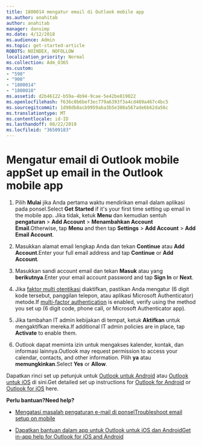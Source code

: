 ```yaml
---
title: 1800014 mengatur email di Outlook mobile app
ms.author: anahitab
author: anahitab
manager: dansimp
ms.date: 4/12/2018
ms.audience: Admin
ms.topic: get-started-article
ROBOTS: NOINDEX, NOFOLLOW
localization_priority: Normal
ms.collection: Adm_O365
ms.custom:
- "598"
- "900"
- "1800014"
- "1800018"
ms.assetid: d2b46122-b59a-4b94-9cae-5e42be819022
ms.openlocfilehash: f636c0b6bef3ec779a6393f3a4cd489a467c4bc5
ms.sourcegitcommit: 1d98db8acb9959aba3b5e308a567ade6b62da56c
ms.translationtype: MT
ms.contentlocale: id-ID
ms.lasthandoff: 08/22/2019
ms.locfileid: "36509183"
---
```

# <a name="set-up-email-in-the-outlook-mobile-app"></a><span data-ttu-id="498d9-102">Mengatur email di Outlook mobile app</span><span class="sxs-lookup"><span data-stu-id="498d9-102">Set up email in the Outlook mobile app</span></span>

1. <span data-ttu-id="498d9-103">Pilih **Mulai** jika Anda pertama waktu mendirikan email dalam aplikasi pada ponsel.</span><span class="sxs-lookup"><span data-stu-id="498d9-103">Select **Get Started** if it's your first time setting up email in the mobile app.</span></span> <span data-ttu-id="498d9-104">Jika tidak, ketuk **Menu** dan kemudian sentuh **pengaturan** \> **Add Account** \> **Menambahkan Account Email**.</span><span class="sxs-lookup"><span data-stu-id="498d9-104">Otherwise, tap **Menu** and then tap **Settings** \> **Add Account** \> **Add Email Account**.</span></span>

2. <span data-ttu-id="498d9-105">Masukkan alamat email lengkap Anda dan tekan **Continue** atau **Add Account**.</span><span class="sxs-lookup"><span data-stu-id="498d9-105">Enter your full email address and tap **Continue** or **Add Account**.</span></span>

3. <span data-ttu-id="498d9-106">Masukkan sandi account email dan tekan **Masuk** atau yang **berikutnya**.</span><span class="sxs-lookup"><span data-stu-id="498d9-106">Enter your email account password and tap **Sign In** or **Next**.</span></span>

4. <span data-ttu-id="498d9-107">Jika [faktor multi otentikasi](https://support.office.com/article/8f0454b2-f51a-4d9c-bcde-2c48e41621c6.aspx) diaktifkan, pastikan Anda mengatur (6 digit kode tersebut, panggilan telepon, atau aplikasi Microsoft Authenticator) metode.</span><span class="sxs-lookup"><span data-stu-id="498d9-107">If [multi-factor authentication](https://support.office.com/article/8f0454b2-f51a-4d9c-bcde-2c48e41621c6.aspx) is enabled, verify using the method you set up (6 digit code, phone call, or Microsoft Authenticator app).</span></span>

5. <span data-ttu-id="498d9-108">Jika tambahan IT admin kebijakan di tempat, ketuk **Aktifkan** untuk mengaktifkan mereka.</span><span class="sxs-lookup"><span data-stu-id="498d9-108">If additional IT admin policies are in place, tap **Activate** to enable them.</span></span>

6. <span data-ttu-id="498d9-109">Outlook dapat meminta izin untuk mengakses kalender, kontak, dan informasi lainnya.</span><span class="sxs-lookup"><span data-stu-id="498d9-109">Outlook may request permission to access your calendar, contacts, and other information.</span></span> <span data-ttu-id="498d9-110">Pilih **ya** atau **memungkinkan**.</span><span class="sxs-lookup"><span data-stu-id="498d9-110">Select **Yes** or **Allow**.</span></span>

<span data-ttu-id="498d9-111">Dapatkan rinci set up petunjuk untuk [Outlook untuk Android](https://support.office.com/article/886db551-8dfa-4fd5-b835-f8e532091872.aspx) atau [Outlook untuk iOS](https://support.office.com/article/b2de2161-cc1d-49ef-9ef9-81acd1c8e234.aspx) di sini.</span><span class="sxs-lookup"><span data-stu-id="498d9-111">Get detailed set up instructions for [Outlook for Android](https://support.office.com/article/886db551-8dfa-4fd5-b835-f8e532091872.aspx) or [Outlook for iOS](https://support.office.com/article/b2de2161-cc1d-49ef-9ef9-81acd1c8e234.aspx) here.</span></span>
  
 <span data-ttu-id="498d9-112">**Perlu bantuan?**</span><span class="sxs-lookup"><span data-stu-id="498d9-112">**Need help?**</span></span>
  
- [<span data-ttu-id="498d9-113">Mengatasi masalah pengaturan e-mail di ponsel</span><span class="sxs-lookup"><span data-stu-id="498d9-113">Troubleshoot email setup on mobile</span></span>](https://support.office.com/article/a264ef01-9c88-48fb-9285-7017e4f31f02.aspx)

- [<span data-ttu-id="498d9-114">Dapatkan bantuan dalam app untuk Outlook untuk iOS dan Android</span><span class="sxs-lookup"><span data-stu-id="498d9-114">Get in-app help for Outlook for iOS and Android</span></span>](https://support.office.com/article/218a22d1-9fa5-4889-b689-de1c63493243.aspx#ID0EAABAAA=Contact_Support)
